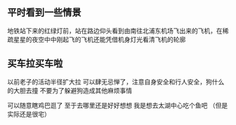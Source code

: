 ## 平时看到一些情景

地铁站下来的红绿灯前，站在路边仰头看到由南往北浦东机场飞出来的飞机，在稀疏星星的夜空中中刚起飞的飞机还能凭借机身灯光看清飞机的轮廓

## 买车拉买车啦

以前老子的活动半径扩大拉 可以肆无忌惮了，注意自身安全和行人安全，狗什么的大胆去撞 不要为了躲避狗造成其他麻烦事情

可以随意瞎鸡巴逛了  至于去哪里还是好好想想  我是想去太湖中心吃个鱼吧 （但是实际还是很宅）

